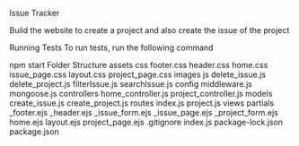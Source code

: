 Issue Tracker

Build the website to create a project and also create the issue of the project

Running Tests
To run tests, run the following command

  npm start
Folder Structure
assets
css
footer.css
header.css
home.css
issue_page.css
layout.css
project_page.css
images
js
delete_issue.js
delete_project.js
filterIssue.js
searchIssue.js
config
middleware.js
mongoose.js
controllers
home_controller.js
project_controller.js
models
create_issue.js
create_project.js
routes
index.js
project.js
views
partials
_footer.ejs
_header.ejs
_issue_form.ejs
_issue_page.ejs
_project_form.ejs
home.ejs
layout.ejs
project_page.ejs
.gitignore
index.js
package-lock.json
package.json
